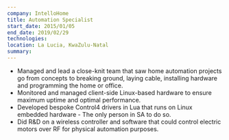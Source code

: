 ```yaml
---
company: IntelloHome
title: Automation Specialist
start_date: 2015/01/05
end_date: 2019/02/29
technologies: 
location: La Lucia, KwaZulu-Natal
summary: 
---
```


- Managed and lead a close-knit team that saw home automation projects go from concepts to breaking ground, laying cable, installing hardware and programming the home or office.
- Monitored and managed client-side Linux-based hardware to ensure maximum uptime and optimal performance.
- Developed bespoke Control4 drivers in Lua that runs on Linux embedded hardware - The only person in SA to do so.
- Did R&D on a wireless controller and software that could control electric motors over RF for physical automation purposes.